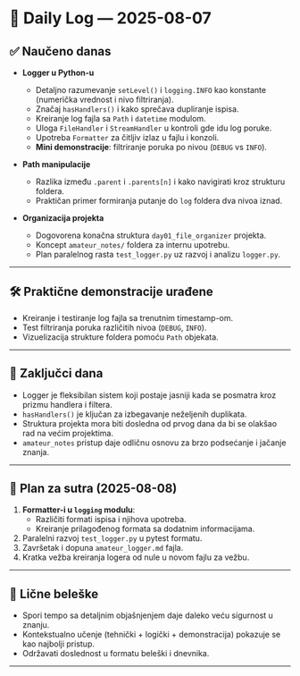 # 📅 Daily Log — 2025-08-07

## ✅ Naučeno danas

- **Logger u Python-u**

  - Detaljno razumevanje `setLevel()` i `logging.INFO` kao konstante (numerička vrednost i nivo filtriranja).
  - Značaj `hasHandlers()` i kako sprečava dupliranje ispisa.
  - Kreiranje log fajla sa `Path` i `datetime` modulom.
  - Uloga `FileHandler` i `StreamHandler` u kontroli gde idu log poruke.
  - Upotreba `Formatter` za čitljiv izlaz u fajlu i konzoli.
  - **Mini demonstracije**: filtriranje poruka po nivou (`DEBUG` vs `INFO`).

- **Path manipulacije**

  - Razlika između `.parent` i `.parents[n]` i kako navigirati kroz strukturu foldera.
  - Praktičan primer formiranja putanje do `log` foldera dva nivoa iznad.

- **Organizacija projekta**
  - Dogovorena konačna struktura `day01_file_organizer` projekta.
  - Koncept `amateur_notes/` foldera za internu upotrebu.
  - Plan paralelnog rasta `test_logger.py` uz razvoj i analizu `logger.py`.

---

## 🛠 Praktične demonstracije urađene

- Kreiranje i testiranje log fajla sa trenutnim timestamp-om.
- Test filtriranja poruka različitih nivoa (`DEBUG`, `INFO`).
- Vizuelizacija strukture foldera pomoću `Path` objekata.

---

## 📌 Zaključci dana

- Logger je fleksibilan sistem koji postaje jasniji kada se posmatra kroz prizmu handlera i filtera.
- `hasHandlers()` je ključan za izbegavanje neželjenih duplikata.
- Struktura projekta mora biti dosledna od prvog dana da bi se olakšao rad na većim projektima.
- `amateur_notes` pristup daje odličnu osnovu za brzo podsećanje i jačanje znanja.

---

## 🎯 Plan za sutra (2025-08-08)

1. **Formatter-i u `logging` modulu**:
   - Različiti formati ispisa i njihova upotreba.
   - Kreiranje prilagođenog formata sa dodatnim informacijama.
2. Paralelni razvoj `test_logger.py` u pytest formatu.
3. Završetak i dopuna `amateur_logger.md` fajla.
4. Kratka vežba kreiranja logera od nule u novom fajlu za vežbu.

---

## 🧠 Lične beleške

- Spori tempo sa detaljnim objašnjenjem daje daleko veću sigurnost u znanju.
- Kontekstualno učenje (tehnički + logički + demonstracija) pokazuje se kao najbolji pristup.
- Održavati doslednost u formatu beleški i dnevnika.

---
